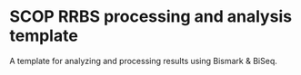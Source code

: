 # SCOP RRBS processing and analysis template

A template for analyzing and processing results using Bismark & BiSeq.

